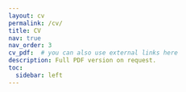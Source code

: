 ```yaml
---
layout: cv
permalink: /cv/
title: CV
nav: true
nav_order: 3
cv_pdf:  # you can also use external links here
description: Full PDF version on request.
toc:
  sidebar: left
---
```

